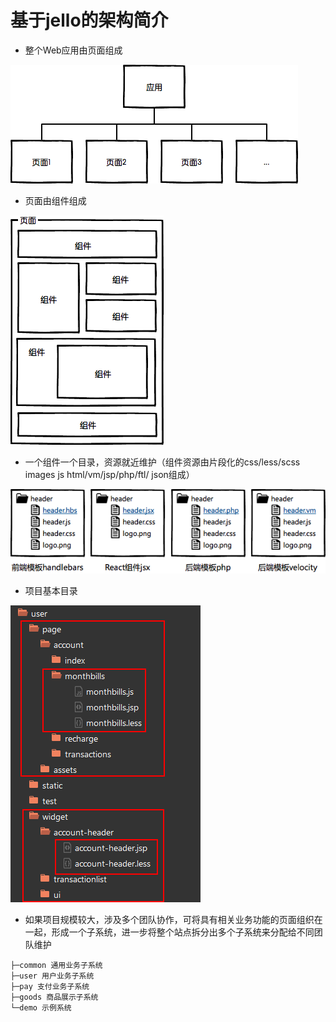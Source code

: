 # 基于jello的架构简介

- 整个Web应用由页面组成

<img src="/images/app.png" alt="">

- 页面由组件组成

<img src="/images/page.png" alt="">

- 一个组件一个目录，资源就近维护（组件资源由片段化的css/less/scss images js html/vm/jsp/php/ftl/ json组成）

<img src="/images/templates.png" alt="">

- 项目基本目录

<img src="/images/mulu.png" alt="">

- 如果项目规模较大，涉及多个团队协作，可将具有相关业务功能的页面组织在一起，形成一个子系统，进一步将整个站点拆分出多个子系统来分配给不同团队维护

```
├─common 通用业务子系统
├─user 用户业务子系统   
├─pay 支付业务子系统
├─goods 商品展示子系统   
└─demo 示例系统
```

